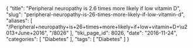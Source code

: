{
    "title": "Peripheral neuropathy is 2.6 times more likely if low vitamin D",
    "slug": "peripheral-neuropathy-is-26-times-more-likely-if-low-vitamin-d",
    "aliases": [
        "/Peripheral+neuropathy+is+26+times+more+likely+if+low+vitamin+D+\u2013+June+2016",
        "/8026"
    ],
    "tiki_page_id": 8026,
    "date": "2016-11-24",
    "categories": [
        "Diabetes"
    ],
    "tags": [
        "Diabetes"
    ]
}